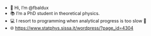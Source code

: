 - 🐝 Hi, I’m @fbaldux
- 📚 I’m a PhD student in theoretical physics.
- 💻 I resort to programming when analytical progress is too slow 🙈
- 🌐 https://www.statphys.sissa.it/wordpress/?page_id=4304

<!---
fbaldux/fbaldux is a ✨ special ✨ repository because its `README.md` (this file) appears on your GitHub profile.
You can click the Preview link to take a look at your changes.
--->
